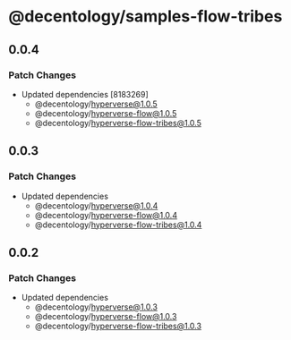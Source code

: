 # @decentology/samples-flow-tribes

## 0.0.4

### Patch Changes

- Updated dependencies [8183269]
  - @decentology/hyperverse@1.0.5
  - @decentology/hyperverse-flow@1.0.5
  - @decentology/hyperverse-flow-tribes@1.0.5

## 0.0.3

### Patch Changes

- Updated dependencies
  - @decentology/hyperverse@1.0.4
  - @decentology/hyperverse-flow@1.0.4
  - @decentology/hyperverse-flow-tribes@1.0.4

## 0.0.2

### Patch Changes

- Updated dependencies
  - @decentology/hyperverse@1.0.3
  - @decentology/hyperverse-flow@1.0.3
  - @decentology/hyperverse-flow-tribes@1.0.3
